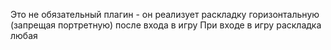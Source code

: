 Это не обязательный плагин - он реализует раскладку горизонтальную (запрещая портретную) после входа в игру  При входе в игру раскладка любая